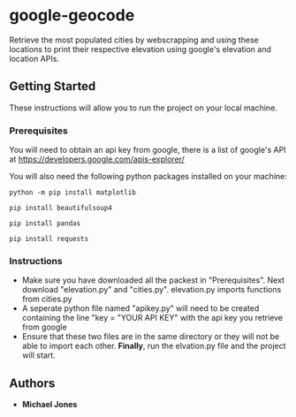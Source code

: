 # google-geocode
Retrieve the most populated cities by webscrapping and using these locations to print their respective elevation using google's elevation and location APIs.

## Getting Started
These instructions will allow you to run the project on your local machine.

### Prerequisites
You will need to obtain an api key from google, there is a list of google's API at https://developers.google.com/apis-explorer/

You will also need the following python packages installed on your machine: 
```
python -m pip install matplotlib
```

```
pip install beautifulsoup4
```

```
pip install pandas
```

```
pip install requests
``` 
### Instructions

* Make sure you have downloaded all the packest in "Prerequisites". Next download "elevation.py" and "cities.py". elevation.py imports functions from cities.py
* A seperate python file named "apikey.py" will need to be created containing the line "key = "YOUR API KEY" with the api key you retrieve  from google 
* Ensure that these two files are in the same directory or they will not be able to import each other. **Finally**, run the elvation.py file and the project will start.

## Authors

* **Michael Jones** 
